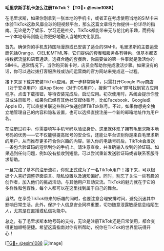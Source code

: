 **毛里求斯手机卡怎么注册TikTok？【TG💪+ @esim1088】**

在毛里求斯，如果你刚拿到一张本地的手机卡，或者正在考虑使用当地的SIM卡来体验TikTok这款风靡全球的短视频平台，那么这篇文章将为你提供一份详尽的指南。无论是为了娱乐、学习还是社交，TikTok都能带来无与伦比的乐趣，而拥有一个本地号码则能让你更好地融入当地的文化氛围。

首先，确保你的手机支持国际漫游或已安装了适合的SIM卡。毛里求斯的主要运营商包括Orange、CIEL和MTML等，它们提供的套餐和服务各有特色，但基本都支持数据流量和语音通话。选择合适的套餐后，你需要做的第一件事就是激活你的SIM卡。通常情况下，当你购买新卡时，店员会帮助你完成激活步骤。如果没有的话，你可以通过拨打客服热线或访问运营商的官方网站来完成这一过程。

接下来是下载并安装TikTok应用。这一步非常简单，只需打开Google Play商店（对于安卓用户）或App Store（对于iOS用户），搜索“TikTok”即可找到官方应用程序。点击下载按钮，等待安装完成后，启动应用。初次使用时，系统会提示你登录或注册账号。如果你已经有其他社交媒体账号，比如Facebook、Google或Apple ID，可以直接关联这些账户快速创建TikTok账号。不过，如果你想完全独立地管理自己的内容和隐私设置，也可以选择直接注册一个新的邮箱地址作为用户名。

在注册过程中，你需要填写手机号码以验证身份。这里就体现了拥有毛里求斯本地号码的优势——它不仅能够提高账号的安全性，还能让平台识别你是来自毛里求斯的用户，从而推荐更多符合你兴趣的内容。输入你的电话号码后，TikTok会发送一条包含验证码的短信到你的手机上。请注意查收，并准确输入收到的验证码。如果遇到任何问题，例如没有接收到短信，可以尝试重新发送验证码或者联系客服寻求帮助。

一旦完成了基本的注册流程，你就正式成为了一名TikTok用户！接下来，可以根据个人喜好调整界面语言、隐私设置以及通知偏好。同时，别忘了关注一些有趣的创作者，加入他们的挑战活动，与其他用户互动交流。TikTok的魅力就在于它的多样性和包容性，每个人都可以在这里找到属于自己的舞台。

当然，在享受TikTok带来的乐趣的同时，也要注意合理安排时间，避免沉迷其中影响日常生活。此外，保护个人信息安全同样重要，切勿随意泄露敏感信息给陌生人，尤其是在直播或私信功能中。

总之，有了毛里求斯本地号码的支持，无论是注册TikTok还是日常使用，都会变得更加顺畅便捷。希望这篇指南对你有所帮助，祝你在TikTok的世界里玩得开心！

[[TG💪+ @esim1088](https://t.me/s/esim1088) ![Image](https://i.postimg.cc/4NQfJmqS/Snipaste-2025-05-13-00-14-12.png)]